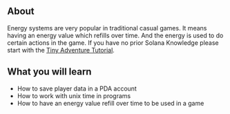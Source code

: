 ## About

Energy systems are very popular in traditional casual games. It means having an energy value which refills over time. And the energy is used to do certain actions in the game. If you have no prior Solana Knowledge please start with the [Tiny Adventure Tutorial](/tutorials/tiny-adventure).

## What you will learn

- How to save player data in a PDA account
- How to work with unix time in programs
- How to have an energy value refill over time to be used in a game
